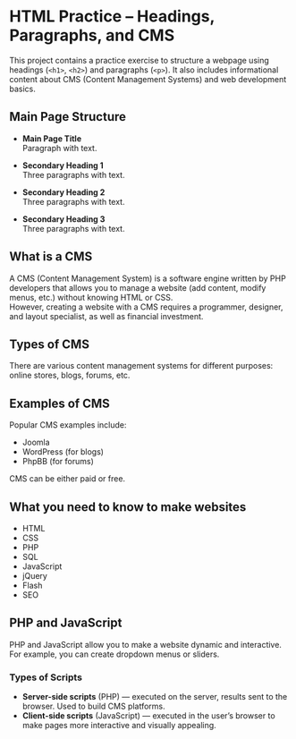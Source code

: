 # HTML Practice – Headings, Paragraphs, and CMS

This project contains a practice exercise to structure a webpage using headings (`<h1>`, `<h2>`) and paragraphs (`<p>`). It also includes informational content about CMS (Content Management Systems) and web development basics.

## Main Page Structure

- **Main Page Title**  
  Paragraph with text.

- **Secondary Heading 1**  
  Three paragraphs with text.

- **Secondary Heading 2**  
  Three paragraphs with text.

- **Secondary Heading 3**  
  Three paragraphs with text.

## What is a CMS

A CMS (Content Management System) is a software engine written by PHP developers that allows you to manage a website (add content, modify menus, etc.) without knowing HTML or CSS.  
However, creating a website with a CMS requires a programmer, designer, and layout specialist, as well as financial investment.

## Types of CMS

There are various content management systems for different purposes: online stores, blogs, forums, etc.

## Examples of CMS

Popular CMS examples include:  
- Joomla  
- WordPress (for blogs)  
- PhpBB (for forums)  

CMS can be either paid or free.

## What you need to know to make websites

- HTML  
- CSS  
- PHP  
- SQL  
- JavaScript  
- jQuery  
- Flash  
- SEO

## PHP and JavaScript

PHP and JavaScript allow you to make a website dynamic and interactive. For example, you can create dropdown menus or sliders.

### Types of Scripts

- **Server-side scripts** (PHP) — executed on the server, results sent to the browser. Used to build CMS platforms.  
- **Client-side scripts** (JavaScript) — executed in the user’s browser to make pages more interactive and visually appealing.

